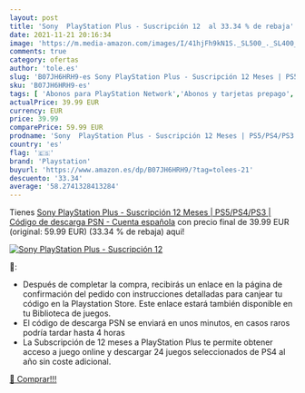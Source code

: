 ```yaml
---
layout: post
title: 'Sony  PlayStation Plus - Suscripción 12  al 33.34 % de rebaja'
date: 2021-11-21 20:16:34
image: 'https://m.media-amazon.com/images/I/41hjFh9kN1S._SL500_._SL400_.jpg'
comments: true
category: ofertas
author: 'tole.es'
slug: 'B07JH6HRH9-es Sony PlayStation Plus - Suscripción 12 Meses | PS5/PS4/PS3...'
sku: 'B07JH6HRH9-es'
tags: [ 'Abonos para PlayStation Network','Abonos y tarjetas prepago','PlayStation Network','Videojuegos','playstation', ]
actualPrice: 39.99 EUR
currency: EUR
price: 39.99
comparePrice: 59.99 EUR
prodname: 'Sony  PlayStation Plus - Suscripción 12 Meses | PS5/PS4/PS3 | Código de descarga PSN - Cuenta española'
country: 'es'
flag: '🇪🇸'
brand: 'Playstation'
buyurl: 'https://www.amazon.es/dp/B07JH6HRH9/?tag=tolees-21'
descuento: '33.34'
average: '58.2741328413284'
---
```


Tienes [Sony  PlayStation Plus - Suscripción 12 Meses | PS5/PS4/PS3 | Código de descarga PSN - Cuenta española](https://www.amazon.es/dp/B07JH6HRH9/?tag=tolees-21) con precio final de  39.99 EUR (original: 59.99 EUR) (33.34 %  de rebaja) aqui!

[![Sony  PlayStation Plus - Suscripción 12 ](https://m.media-amazon.com/images/I/41hjFh9kN1S._SL500_._SL400_.jpg)](https://www.amazon.es/dp/B07JH6HRH9/?tag=tolees-21)

🔎:

- Después de completar la compra, recibirás un enlace en la página de confirmación del pedido con instrucciones detalladas para canjear tu código en la Playstation Store. Este enlace estará también disponible en tu Biblioteca de juegos.
- El código de descarga PSN se enviará en unos minutos, en casos raros podría tardar hasta 4 horas
- La Subscripción de 12 meses a PlayStation Plus te permite obtener acceso a juego online y descargar 24 juegos seleccionados de PS4 al año sin coste adicional.

[🛒 Comprar!!!](https://www.amazon.es/dp/B07JH6HRH9/?tag=tolees-21)
